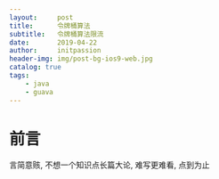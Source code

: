 ```yaml
---
layout:     post
title:      令牌桶算法
subtitle:   令牌桶算法限流
date:       2019-04-22
author:     initpassion
header-img: img/post-bg-ios9-web.jpg
catalog: true
tags:
    - java
    - guava
---
```

# 前言

言简意赅, 不想一个知识点长篇大论, 难写更难看, 点到为止

